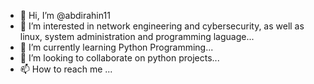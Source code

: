 - 👋 Hi, I’m @abdirahin11
- 👀 I’m interested in network engineering and cybersecurity, as well as linux, system administration and programming laguage...
- 🌱 I’m currently learning Python Programming...
- 💞️ I’m looking to collaborate on python projects...
- 📫 How to reach me ...

<!---
abdirahin11/abdirahin11 is a ✨ special ✨ repository because its `README.md` (this file) appears on your GitHub profile.
You can click the Preview link to take a look at your changes.
--->
